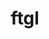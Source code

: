 ---
title: "ftgl"
layout: cache
categories: [package, develop]
meta: {"compilers": ["gcc@11.4.0"], "num_specs": 19, "num_specs_by_stack": {"hep": 19, "root": 19}, "oss": ["ubuntu22.04"], "platforms": ["linux"], "stacks": ["hep", "root"], "targets": ["x86_64_v3"], "versions": ["2.4.0"]}
spec_details: [{"compiler": "gcc@11.4.0", "hash": "2hhldwugnoc645qg5g3h2asnkuv772rc", "os": "ubuntu22.04", "platform": "linux", "size": "-", "stacks": ["hep", "root"], "target": "x86_64_v3", "variants": ["build_system=cmake", "build_type=Release", "generator=make", "~ipo", "patches:=001908e", "+shared"], "versions": ["2.4.0"]}, {"compiler": "gcc@11.4.0", "hash": "2jsyi3edjv4tuhmqz2mjv3s34sa2cf67", "os": "ubuntu22.04", "platform": "linux", "size": "-", "stacks": ["hep", "root"], "target": "x86_64_v3", "variants": ["build_system=cmake", "build_type=Release", "generator=make", "~ipo", "patches:=001908e", "+shared"], "versions": ["2.4.0"]}, {"compiler": "gcc@11.4.0", "hash": "3nxaml52jjbv6w6pa74hc6gxjrrxcat5", "os": "ubuntu22.04", "platform": "linux", "size": "-", "stacks": ["hep", "root"], "target": "x86_64_v3", "variants": ["build_system=cmake", "build_type=Release", "generator=make", "~ipo", "patches:=001908e", "+shared"], "versions": ["2.4.0"]}, {"compiler": "gcc@11.4.0", "hash": "5emw3wfqewslyaiwdb24sbszxic3hgjk", "os": "ubuntu22.04", "platform": "linux", "size": "-", "stacks": ["hep", "root"], "target": "x86_64_v3", "variants": ["build_system=cmake", "build_type=Release", "generator=make", "~ipo", "patches:=001908e", "+shared"], "versions": ["2.4.0"]}, {"compiler": "gcc@11.4.0", "hash": "5enewo76j2gkyn6kodvh42uuk4wet5pn", "os": "ubuntu22.04", "platform": "linux", "size": "-", "stacks": ["hep", "root"], "target": "x86_64_v3", "variants": ["build_system=cmake", "build_type=Release", "generator=make", "~ipo", "patches:=001908e", "+shared"], "versions": ["2.4.0"]}, {"compiler": "gcc@11.4.0", "hash": "5to4n7x7ahv6hlcm4dv32rstiy4tpvr5", "os": "ubuntu22.04", "platform": "linux", "size": "-", "stacks": ["hep", "root"], "target": "x86_64_v3", "variants": ["build_system=cmake", "build_type=Release", "generator=make", "~ipo", "patches:=001908e", "+shared"], "versions": ["2.4.0"]}, {"compiler": "gcc@11.4.0", "hash": "6dlwyb7eqnsejnld3e5425rbxa5pfbff", "os": "ubuntu22.04", "platform": "linux", "size": "-", "stacks": ["hep", "root"], "target": "x86_64_v3", "variants": ["build_system=cmake", "build_type=Release", "generator=make", "~ipo", "patches:=001908e", "+shared"], "versions": ["2.4.0"]}, {"compiler": "gcc@11.4.0", "hash": "6j6gu6w5rkkg4hfvuly72ktcss6icala", "os": "ubuntu22.04", "platform": "linux", "size": "-", "stacks": ["hep", "root"], "target": "x86_64_v3", "variants": ["build_system=cmake", "build_type=Release", "generator=make", "~ipo", "patches:=001908e", "+shared"], "versions": ["2.4.0"]}, {"compiler": "gcc@11.4.0", "hash": "blvptoh4rqkvbi65xpqb7ayqvh2jfkkz", "os": "ubuntu22.04", "platform": "linux", "size": "-", "stacks": ["hep", "root"], "target": "x86_64_v3", "variants": ["build_system=cmake", "build_type=Release", "generator=make", "~ipo", "patches:=001908e", "+shared"], "versions": ["2.4.0"]}, {"compiler": "gcc@11.4.0", "hash": "ct5uslttjpdrmx467q7b3uvwaqezpuob", "os": "ubuntu22.04", "platform": "linux", "size": "-", "stacks": ["hep", "root"], "target": "x86_64_v3", "variants": ["build_system=cmake", "build_type=Release", "generator=make", "~ipo", "patches:=001908e", "+shared"], "versions": ["2.4.0"]}, {"compiler": "gcc@11.4.0", "hash": "cy5hnmdbgp6qdugjsuiksft46rawrsao", "os": "ubuntu22.04", "platform": "linux", "size": "-", "stacks": ["hep", "root"], "target": "x86_64_v3", "variants": ["build_system=cmake", "build_type=Release", "generator=make", "~ipo", "patches:=001908e", "+shared"], "versions": ["2.4.0"]}, {"compiler": "gcc@11.4.0", "hash": "dippx54nqmndeymxwppzhwf7cs3v5nky", "os": "ubuntu22.04", "platform": "linux", "size": "-", "stacks": ["hep", "root"], "target": "x86_64_v3", "variants": ["build_system=cmake", "build_type=Release", "generator=make", "~ipo", "patches:=001908e", "+shared"], "versions": ["2.4.0"]}, {"compiler": "gcc@11.4.0", "hash": "opo75v6iebjfrak5t47ink2gu7eur277", "os": "ubuntu22.04", "platform": "linux", "size": "-", "stacks": ["hep", "root"], "target": "x86_64_v3", "variants": ["build_system=cmake", "build_type=Release", "generator=make", "~ipo", "patches:=001908e", "+shared"], "versions": ["2.4.0"]}, {"compiler": "gcc@11.4.0", "hash": "pfgxcbr73amjh3mxbkzzbccl33cfbfrn", "os": "ubuntu22.04", "platform": "linux", "size": "-", "stacks": ["hep", "root"], "target": "x86_64_v3", "variants": ["build_system=cmake", "build_type=Release", "generator=make", "~ipo", "patches:=001908e", "+shared"], "versions": ["2.4.0"]}, {"compiler": "gcc@11.4.0", "hash": "rtzbkfg5j3zkemqmcahp2qsdgk5rzrhg", "os": "ubuntu22.04", "platform": "linux", "size": "-", "stacks": ["hep", "root"], "target": "x86_64_v3", "variants": ["build_system=cmake", "build_type=Release", "generator=make", "~ipo", "patches:=001908e", "+shared"], "versions": ["2.4.0"]}, {"compiler": "gcc@11.4.0", "hash": "seweg3c3w2vdih376uu7xqznflartbjk", "os": "ubuntu22.04", "platform": "linux", "size": "-", "stacks": ["hep", "root"], "target": "x86_64_v3", "variants": ["build_system=cmake", "build_type=Release", "generator=make", "~ipo", "patches:=001908e", "+shared"], "versions": ["2.4.0"]}, {"compiler": "gcc@11.4.0", "hash": "tqw7fd7wcknjdtheeitstnj4qniasuy4", "os": "ubuntu22.04", "platform": "linux", "size": "-", "stacks": ["hep", "root"], "target": "x86_64_v3", "variants": ["build_system=cmake", "build_type=Release", "generator=make", "~ipo", "patches:=001908e", "+shared"], "versions": ["2.4.0"]}, {"compiler": "gcc@11.4.0", "hash": "tug75lxwk3jp7huv3wgtdlclimbwdrqb", "os": "ubuntu22.04", "platform": "linux", "size": "-", "stacks": ["hep", "root"], "target": "x86_64_v3", "variants": ["build_system=cmake", "build_type=Release", "generator=make", "~ipo", "patches:=001908e", "+shared"], "versions": ["2.4.0"]}, {"compiler": "gcc@11.4.0", "hash": "zi4lpfwq65gngpsgkevqpnwonbcuydxl", "os": "ubuntu22.04", "platform": "linux", "size": "-", "stacks": ["hep", "root"], "target": "x86_64_v3", "variants": ["build_system=cmake", "build_type=Release", "generator=make", "~ipo", "patches:=001908e", "+shared"], "versions": ["2.4.0"]}]
---